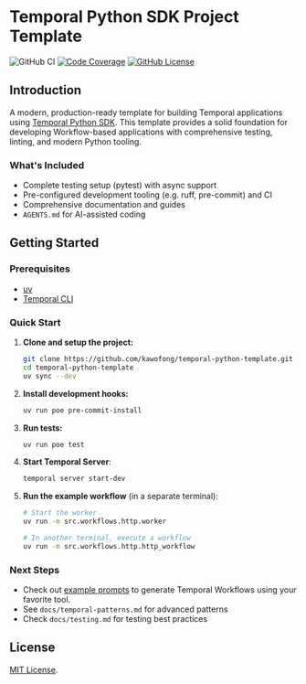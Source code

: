 # Temporal Python SDK Project Template

![GitHub CI](https://github.com/kawofong/temporal-python-template/actions/workflows/ci.yml/badge.svg)
[![Code Coverage](https://img.shields.io/codecov/c/github/kawofong/temporal-python-template.svg?maxAge=86400)](https://codecov.io/github/kawofong/temporal-python-template?branch=master)
[![GitHub License](https://img.shields.io/github/license/kawofong/temporal-python-template)](https://github.com/kawofong/temporal-python-template/blob/main/LICENSE)

## Introduction

A modern, production-ready template for building Temporal applications using [Temporal Python SDK](https://docs.temporal.io/dev-guide/python). This template provides a solid foundation for developing Workflow-based applications with comprehensive testing, linting, and modern Python tooling.

### What's Included

- Complete testing setup (pytest) with async support
- Pre-configured development tooling (e.g. ruff, pre-commit) and CI
- Comprehensive documentation and guides
- `AGENTS.md` for AI-assisted coding

## Getting Started

### Prerequisites

- [uv](https://docs.astral.sh/uv/)
- [Temporal CLI](https://docs.temporal.io/cli#install)

### Quick Start

1. **Clone and setup the project:**

   ```bash
   git clone https://github.com/kawofong/temporal-python-template.git
   cd temporal-python-template
   uv sync --dev
   ```

1. **Install development hooks:**

   ```bash
   uv run poe pre-commit-install
   ```

1. **Run tests:**

   ```bash
   uv run poe test
   ```

1. **Start Temporal Server**:

   ```bash
   temporal server start-dev
   ```

1. **Run the example workflow** (in a separate terminal):

   ```bash
   # Start the worker
   uv run -m src.workflows.http.worker

   # In another terminal, execute a workflow
   uv run -m src.workflows.http.http_workflow
   ```

### Next Steps

- Check out [example prompts](./docs/example-prompts.md) to generate Temporal Workflows using your favorite tool.
- See `docs/temporal-patterns.md` for advanced patterns
- Check `docs/testing.md` for testing best practices

## License

[MIT License](LICENSE).
